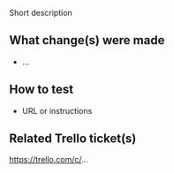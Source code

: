 Short description

## What change(s) were made
- ...

## How to test
- URL or instructions

## Related Trello ticket(s)
https://trello.com/c/...
